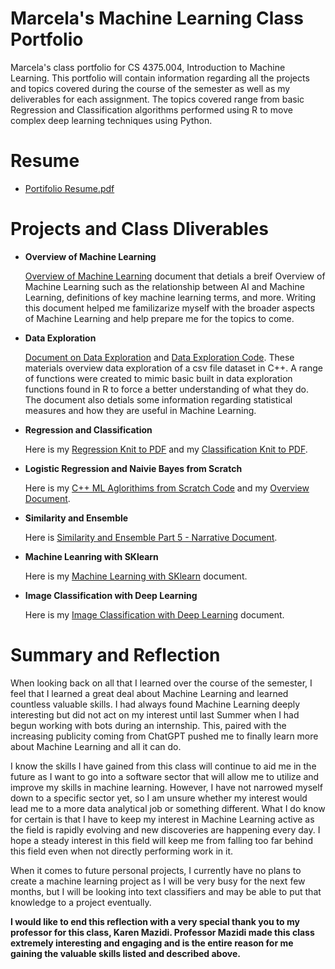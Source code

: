 # Marcela's Machine Learning Class Portfolio
Marcela's class portfolio for CS 4375.004, Introduction to Machine Learning. This portfolio will contain information regarding all the projects and topics covered during the course of the semester as well as my deliverables for each assignment. The topics covered range from basic Regression and Classification algorithms performed using R to move complex deep learning techniques using Python.

# Resume

* [Portifolio Resume.pdf](Portifolio_Resume.pdf)


# Projects and Class Dliverables

* **Overview of Machine Learning**

     [Overview of Machine Learning](OverviewOfMachineLearning.pdf) document that detials a breif Overview of Machine Learning such as the relationship between AI and Machine Learning, definitions of key machine learning terms, and more. Writing this document helped me familizarize myself with the broader aspects of Machine Learning and help prepare me for the topics to come.  


* **Data Exploration**
    
    [Document on Data Exploration](Data_Exploration.pdf) and [Data Exploration Code](DataExploration.cpp). These materials overview data exploration of a csv file dataset in C++. A range of functions were created to mimic basic built in data exploration functions found in R to force a better understanding of what they do. The document also detials some information regarding statistical measures and how they are useful in Machine Learning.


* **Regression and Classification**
   
   Here is my [Regression Knit to PDF](Regression.pdf) and my [Classification Knit to PDF](Classification.pdf).


* **Logistic Regression and Naivie Bayes from Scratch**
    
    Here is my [C++ ML Aglorithims from Scratch Code](C++_Alg_From_Scratch.cpp) and my [Overview Document](C++MLAlgorithmsFromScratch.pdf).


* **Similarity and Ensemble**
    
    Here is [Similarity and Ensemble Part 5 - Narrative Document](Similarity_and_Ensemble-Part_5.pdf).


* **Machine Leanring with SKlearn**
    
    Here is my [Machine Learning with SKlearn](Machine_Leanrning_with_SKlearn.pdf) document.


* **Image Classification with Deep Learning**
   
   Here is my [Image Classification with Deep Learning](Image_Classification_with_DL.pdf) document.

# Summary and Reflection

When looking back on all that I learned over the course of the semester, I feel that I learned a great deal about Machine Learning and learned countless valuable skills. I had always found Machine Learning deeply interesting but did not act on my interest until last Summer when I had begun working with bots during an internship. This, paired with the increasing publicity coming from ChatGPT pushed me to finally learn more about Machine Learning and all it can do. 

I know the skills I have gained from this class will continue to aid me in the future as I want to go into a software sector that will allow me to utilize and improve my skills in machine learning. However, I have not narrowed myself down to a specific sector yet, so I am unsure whether my interest would lead me to a more data analytical job or something different. What I do know for certain is that I have to keep my interest in Machine Learning active as the field is rapidly evolving and new discoveries are happening every day. I hope a steady interest in this field will keep me from falling too far behind this field even when not directly performing work in it. 

When it comes to future personal projects, I currently have no plans to create a machine learning project as I will be very busy for the next few months, but I will be looking into text classifiers and may be able to put that knowledge to a project eventually.


**I would like to end this reflection with a very special thank you to my professor for this class, Karen Mazidi. Professor Mazidi made this class extremely interesting and engaging and is the entire reason for me gaining the valuable skills listed and described above.**

